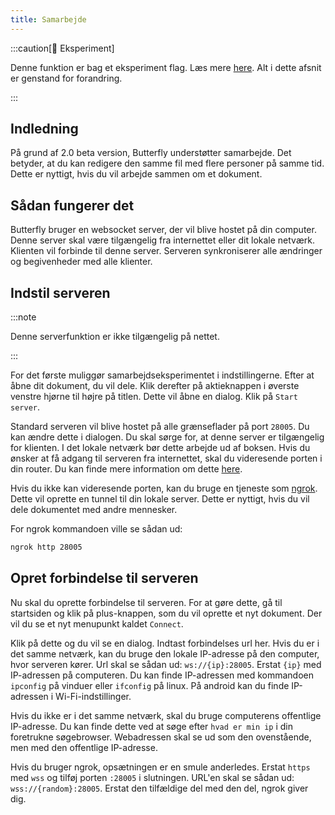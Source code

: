 ```yaml
---
title: Samarbejde
---
```


:::caution[🧪 Eksperiment]

Denne funktion er bag et eksperiment flag. Læs mere [here](/nighly#experiments).
Alt i dette afsnit er genstand for forandring.

:::

## Indledning

På grund af 2.0 beta version, Butterfly understøtter samarbejde. Det betyder, at du kan redigere den samme fil med flere personer på samme tid. Dette er nyttigt, hvis du vil arbejde sammen om et dokument.

## Sådan fungerer det

Butterfly bruger en websocket server, der vil blive hostet på din computer. Denne server skal være tilgængelig fra internettet eller dit lokale netværk. Klienten vil forbinde til denne server. Serveren synkroniserer alle ændringer og begivenheder med alle klienter.

## Indstil serveren

:::note

Denne serverfunktion er ikke tilgængelig på nettet.

:::

For det første muliggør samarbejdseksperimentet i indstillingerne. Efter at åbne dit dokument, du vil dele. Klik derefter på aktieknappen i øverste venstre hjørne til højre på titlen. Dette vil åbne en dialog. Klik på `Start server`.

Standard serveren vil blive hostet på alle grænseflader på port `28005`. Du kan ændre dette i dialogen. Du skal sørge for, at denne server er tilgængelig for klienten.
I det lokale netværk bør dette arbejde ud af boksen. Hvis du ønsker at få adgang til serveren fra internettet, skal du videresende porten i din router. Du kan finde mere information om dette [here](https://en.wikipedia.org/wiki/Port_forwarding/).

Hvis du ikke kan videresende porten, kan du bruge en tjeneste som [ngrok](https://ngrok.com/). Dette vil oprette en tunnel til din lokale server. Dette er nyttigt, hvis du vil dele dokumentet med andre mennesker.

For ngrok kommandoen ville se sådan ud:

```bash
ngrok http 28005
```

## Opret forbindelse til serveren

Nu skal du oprette forbindelse til serveren. For at gøre dette, gå til startsiden og klik på plus-knappen, som du vil oprette et nyt dokument. Der vil du se et nyt menupunkt kaldet `Connect`.

Klik på dette og du vil se en dialog. Indtast forbindelses url her.
Hvis du er i det samme netværk, kan du bruge den lokale IP-adresse på den computer, hvor serveren kører.
Url skal se sådan ud: `ws://{ip}:28005`. Erstat `{ip}` med IP-adressen på computeren. Du kan finde IP-adressen med kommandoen `ipconfig` på vinduer eller `ifconfig` på linux. På android kan du finde IP-adressen i Wi-Fi-indstillinger.

Hvis du ikke er i det samme netværk, skal du bruge computerens offentlige IP-adresse. Du kan finde dette ved at søge efter `hvad er min ip` i din foretrukne søgebrowser. Webadressen skal se ud som den ovenstående, men med den offentlige IP-adresse.

Hvis du bruger ngrok, opsætningen er en smule anderledes. Erstat `https` med `wss` og tilføj porten `:28005` i slutningen. URL'en skal se sådan ud: `wss://{random}:28005`. Erstat den tilfældige del med den del, ngrok giver dig.
